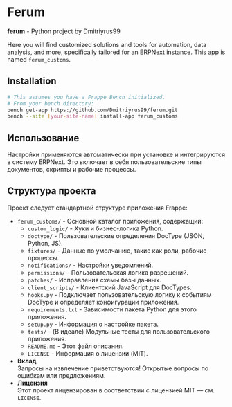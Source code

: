 # Ferum

**ferum** - Python project by Dmitriyrus99

Here you will find customized solutions and tools for automation, data analysis, and more, specifically tailored for an ERPNext instance. This app is named `ferum_customs`.

## Installation
```bash
# This assumes you have a Frappe Bench initialized.
# From your bench directory:
bench get-app https://github.com/Dmitriyrus99/ferum.git
bench --site [your-site-name] install-app ferum_customs
```

## Использование
Настройки применяются автоматически при установке и интегрируются в систему ERPNext. Это включает в себя пользовательские типы документов, скрипты и рабочие процессы.

## Структура проекта
Проект следует стандартной структуре приложения Frappe:
- `ferum_customs/` - Основной каталог приложения, содержащий:
  - `custom_logic/` - Хуки и бизнес-логика Python.
  - `doctype/` - Пользовательские определения DocType (JSON, Python, JS).
  - `fixtures/` - Данные по умолчанию, такие как роли, рабочие процессы.
  - `notifications/` - Настройки уведомлений.
  - `permissions/` - Пользовательская логика разрешений.
  - `patches/` - Исправления схемы базы данных.
  - `client_scripts/` - Клиентский JavaScript для DocTypes.
  - `hooks.py` - Подключает пользовательскую логику к событиям DocType и определяет конфигурации приложения.
  - `requirements.txt` - Зависимости пакета Python для этого приложения.
  - `setup.py` - Информация о настройке пакета.
  - `tests/` - (В идеале) Модульные тесты для пользовательского приложения.
  - `README.md` - Этот файл описания.
  - `LICENSE` - Информация о лицензии (MIT).
- **Вклад**  
  Запросы на извлечение приветствуются! Открытые вопросы по ошибкам или предложениям.
- **Лицензия**  
  Этот проект лицензирован в соответствии с лицензией MIT — см. `LICENSE`.
